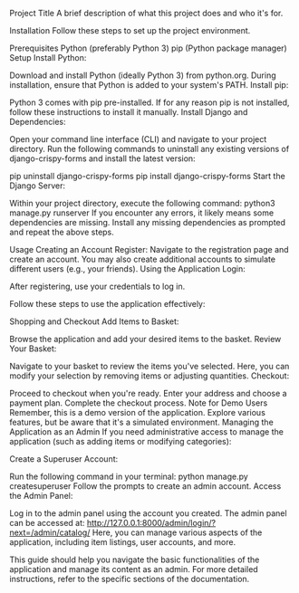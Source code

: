 Project Title
A brief description of what this project does and who it's for.

Installation
Follow these steps to set up the project environment.

Prerequisites
Python (preferably Python 3)
pip (Python package manager)
Setup
Install Python:

Download and install Python (ideally Python 3) from python.org.
During installation, ensure that Python is added to your system's PATH.
Install pip:

Python 3 comes with pip pre-installed. If for any reason pip is not installed, follow these instructions to install it manually.
Install Django and Dependencies:

Open your command line interface (CLI) and navigate to your project directory.
Run the following commands to uninstall any existing versions of django-crispy-forms and install the latest version:

pip uninstall django-crispy-forms
pip install django-crispy-forms
Start the Django Server:

Within your project directory, execute the following command:
python3 manage.py runserver
If you encounter any errors, it likely means some dependencies are missing. Install any missing dependencies as prompted and repeat the above steps.

Usage
Creating an Account
Register:
Navigate to the registration page and create an account. You may also create additional accounts to simulate different users (e.g., your friends).
Using the Application
Login:

After registering, use your credentials to log in.

Follow these steps to use the application effectively:

Shopping and Checkout
Add Items to Basket:

Browse the application and add your desired items to the basket.
Review Your Basket:

Navigate to your basket to review the items you've selected.
Here, you can modify your selection by removing items or adjusting quantities.
Checkout:

Proceed to checkout when you're ready.
Enter your address and choose a payment plan.
Complete the checkout process.
Note for Demo Users
Remember, this is a demo version of the application. Explore various features, but be aware that it's a simulated environment.
Managing the Application as an Admin
If you need administrative access to manage the application (such as adding items or modifying categories):

Create a Superuser Account:

Run the following command in your terminal:
python manage.py createsuperuser
Follow the prompts to create an admin account.
Access the Admin Panel:

Log in to the admin panel using the account you created. The admin panel can be accessed at:
http://127.0.0.1:8000/admin/login/?next=/admin/catalog/
Here, you can manage various aspects of the application, including item listings, user accounts, and more.

This guide should help you navigate the basic functionalities of the application and manage its content as an admin. For more detailed instructions, refer to the specific sections of the documentation.

